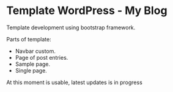 # Template WordPress - My Blog
Template development using bootstrap framework.

Parts of template:
- Navbar custom.
- Page of post entries.
- Sample page.
- Single page.

At this moment is usable, latest updates is in progress